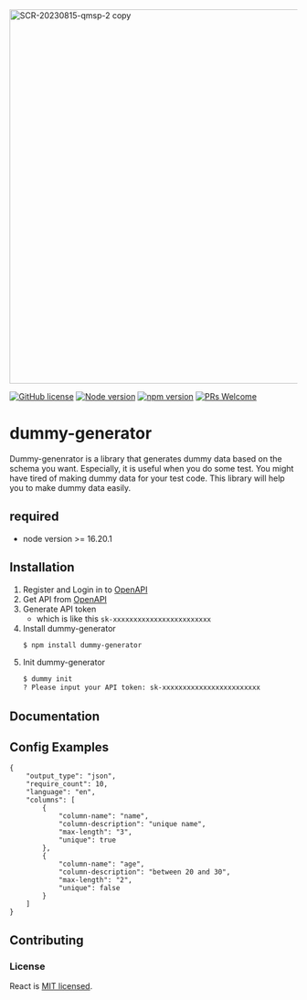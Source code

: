
<img width="655" alt="SCR-20230815-qmsp-2 copy" src="https://github.com/team-opensource-plus/dummy-generator/assets/56494905/4cee5da0-979c-4c13-886d-dfaf9fe81dc5">

[![GitHub license](https://img.shields.io/badge/license-MIT-blue.svg)](https://github.com/team-opensource-plus/dummy-generator) [![Node version](https://img.shields.io/badge/node_version-v16.20.1-blue)]() [![npm version](https://img.shields.io/npm/v/react.svg?style=flat)](https://www.npmjs.com/package/dummy-generator) [![PRs Welcome](https://img.shields.io/badge/PRs-welcome-brightgreen.svg)](https://github.com/team-opensource-plus/dummy-generator)

# dummy-generator

Dummy-genenrator is a library that generates dummy data based on the schema you want. Especially, it is useful when you do some test. You might have tired of making dummy data for your test code. This library will help you to make dummy data easily.  

## required
* node version >= 16.20.1 

## Installation

1. Register and Login in to [OpenAPI](https://openai.com/)
2. Get API from [OpenAPI](https://platform.openai.com/account/api-keys)
3. Generate API token
    - which is like this `sk-xxxxxxxxxxxxxxxxxxxxxxxx`
4. Install dummy-generator
    ```bash
    $ npm install dummy-generator
    ```
5. Init dummy-generator
    ```bash
    $ dummy init 
    ? Please input your API token: sk-xxxxxxxxxxxxxxxxxxxxxxxx
    ```


## Documentation

<!-- You can find the React documentation [on the website](https://react.dev/).  

Check out the [Getting Started](https://react.dev/learn) page for a quick overview.

The documentation is divided into several sections:

* [Tutorial](https://reactjs.org/tutorial/tutorial.html)
* [Main Concepts](https://reactjs.org/docs/hello-world.html)
* [Advanced Guides](https://reactjs.org/docs/jsx-in-depth.html)
* [API Reference](https://reactjs.org/docs/react-api.html)
* [Where to Get Support](https://reactjs.org/community/support.html)
* [Contributing Guide](https://reactjs.org/docs/how-to-contribute.html)

You can improve it by sending pull requests to [this repository](https://github.com/reactjs/reactjs.org). -->

## Config Examples
```
{
	"output_type": "json",
	"require_count": 10,
	"language": "en",
	"columns": [
		{
			"column-name": "name",
			"column-description": "unique name",
			"max-length": "3",
			"unique": true
		},
		{
			"column-name": "age",
			"column-description": "between 20 and 30",
			"max-length": "2",
			"unique": false
		}
	]
}
```

## Contributing




<!-- The main purpose of this repository is to continue evolving React core, making it faster and easier to use. Development of React happens in the open on GitHub, and we are grateful to the community for contributing bugfixes and improvements. Read below to learn how you can take part in improving React.

### [Code of Conduct](https://code.fb.kkkcom/codeofconduct)

Facebook has adopted a Code of Conduct that we expect project participants to adhere to. Please read [the full text](https://code.fb.com/codeofconduct) so that you can understand what actions will and will not be tolerated.

### [Contributing Guide](https://reactjs.org/docs/how-to-contribute.html)

Read our [contributing guide](https://reactjs.org/docs/how-to-contribute.html) to learn about our development process, how to propose bugfixes and improvements, and how to build and test your changes to React. -->


### License

React is [MIT licensed](./LICENSE).

<!-- ## 항해 플러스 2번째 프로젝트
목적 : 오픈소스를 직접 배포해보자

## 주제 
- 원하는 DB 스키마를 가지고 더미 데이터를 생성하는 라이브러리

## 사용방법 
// clone && root foler
1. $ sudo npm link
2. $ dummy g -f samples/user-data-config.json -o json 

## 스택
- chat GPT api
- Typescript
- Commander cli 

## 단계별 TODO list
1. GPT를 이용한 더미 데이터 생성
    a. 컬럼입력, 데이터 형식 등을 입력해서 더미 데이터를 생성 - (json 파일)
2. CLI로 생성한 더미 데이터를 mysql로 입력
     a. 1.a에 생성한 데이터를 mysql config 파일에 있는 sql서버로 insert까지

## 사용자 user Interface 예상 시나리오
- **사용자 관점 사용방법**
1. API access Token 설정(ChatGPT) - CLI
2. 컬럼 생성 TS (JS) 형식으로 주어진 타입?으로 만들기
    1. 원하는 데이터의 설명도 같이 넣기
3. cli 로 더미 생성
4. mysql 서버 정보 설정(config)
5. cli로 더미 insert 실행
